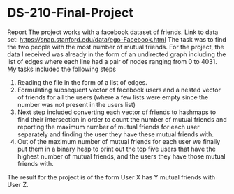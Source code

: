 # DS-210-Final-Project
Report 
The project works with a facebook dataset of friends. 
Link to data set: https://snap.stanford.edu/data/ego-Facebook.html 
The task was to find the two people with the most number of mutual friends. For the project, the data I received was already in the form of an undirected graph including the list of edges where each line had a pair of nodes ranging from 0 to 4031. My tasks included the following steps 
1. Reading the file in the form of a list of edges. 
2. Formulating subsequent vector of facebook users and a nested vector of friends for all the users (where a few lists were empty since the number was not present in the users list) 
3. Next step included converting each vector of friends to hashmaps to find their intersection in order to count the number of mutual friends and reporting the maximum number of mutual friends for each user separately and finding the user they have these mutual friends with. 
4. Out of the maximum number of mutual friends for each user we finally put them in a binary heap to print out the top five users that have the highest number of mutual friends, and the users they have those mutual friends with. 

The result for the project is of the form User X has Y mutual friends with User Z. 
